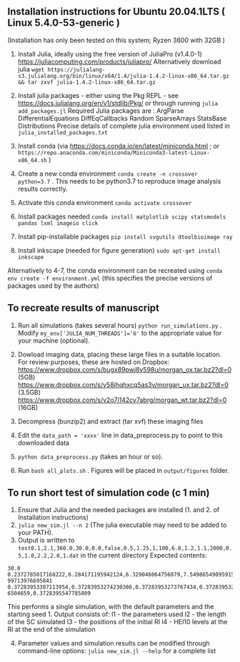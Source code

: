 ## Installation instructions for Ubuntu 20.04.1LTS ( Linux 5.4.0-53-generic )

(Installation has only been tested on this system; Ryzen 3600 with 32GB )

1. Install Julia, ideally using the free version of JuliaPro (v1.4.0-1) https://juliacomputing.com/products/juliapro/ 
   Alternatively download julia `wget https://julialang-s3.julialang.org/bin/linux/x64/1.4/julia-1.4.2-linux-x86_64.tar.gz && tar zxvf julia-1.4.2-linux-x86_64.tar.gz`
2. Install julia packages - either using the Pkg REPL - see https://docs.julialang.org/en/v1/stdlib/Pkg/ 
   or through running `julia add_packages.jl`
   Required Julia packages are : ArgParse DifferentialEquations DiffEqCallbacks Random SparseArrays StatsBase Distributions
   Precise details of complete julia environment used listed in `julia_installed_packages.txt`

3. Install conda (via https://docs.conda.io/en/latest/miniconda.html ; or `https://repo.anaconda.com/miniconda/Miniconda3-latest-Linux-x86_64.sh` )
4. Create a new conda environment `conda create -n crossover python=3.7` . This needs to be python3.7 to reproduce image analysis results correctly.
5. Activate this conda environment `conda activate crossover`
5. Install packages needed `conda install matplotlib scipy statsmodels pandas lxml imageio click`
6. Install pip-installable packages `pip install svgutils dtoolbioimage ray`
7. Install inkscape (needed for figure generation) `sudo apt-get install inkscape`

Alternatively to 4-7, the conda environment can be recreated using
`conda env create -f environment.yml`
(this specifies the precise versions of packages used by the authors)

## To recreate results of manuscript

1. Run all simulations (takes several hours) `python run_simulations.py` . Modify `my_env['JULIA_NUM_THREADS']='6'` to the appropriate value
   for your machine (optional).
2. Dowload imaging data, placing these large files in a suitable location. For review purposes, these are hosted on Dropbox:
   https://www.dropbox.com/s/bugx89pwj8y598u/morgan_ox.tar.bz2?dl=0   (5GB)
   https://www.dropbox.com/s/y58jhqhxcq5as3v/morgan_ux.tar.bz2?dl=0   (3.5GB)
   https://www.dropbox.com/s/v2o7i142cy7abrg/morgan_wt.tar.bz2?dl=0   (16GB)

3. Decompress (bunzip2) and extract (tar xvf) these imaging files
4. Edit the `data_path = 'xxxx'` line in data_preprocess.py to point to this downloaded data
5. `python data_preprocess.py` (takes an hour or so).
6. Run `bash all_plots.sh` . Figures will be placed in `output/figures` folder.


## To run short test of simulation code (c 1 min)

1. Ensure that Julia and the needed packages are installed (1. and 2. of Installation instructions)
2. `julia new_sim.jl --n 2` (The julia executable may need to be added to your PATH).
3. Output is written to `test0.1,2.1,360.0,30.0,0.0,false,0.5,1.25,1,100,6.8,1.2,1.1,2000,0.5,1.0,2.2,2.0,1.dat` in the current directory
 Expected contents:
``` #Namespace(t_L=0.1,a_nodes=2.1,dt=360.0,L=30.0,Ls=0.0,filename_base=test,t_exp=false,b_nodes=0.5,n_c=1.25,start=1,n_ts=100,C0=6.8,u0=1.2,D=1.1,m=2000,density=0.5,K=1.0,C0_noise=2.2,t_C0_ratio2=2.0,n=1)
30.0
0.2372785017168222,6.284171195942124,6.329046064756079,7.549865490959156,8.435706968571894,9.381209050082024,10.395510425758815,12.741535514853943,13.113239238288754,14.658384902385036,16.67253261973717,23.19669145372131,28.55749019507202,29.59999100696399,29.
99713976695841
0.37283953307113954,0.37283953274230386,0.37283953273767434,0.37283953256574376,0.3728395324098933,0.37283953221189337,0.3728395319667844,142.744517700139,0.3728395320097407,0.3728395347390615,0.3728395381395296,0.3728395480086411,0.372839553939854,0.372839554
6504659,0.3728395547785809
```
This performs a single simulation, with the default parameters and the starting seed 1. 
Output consists of:
l1 - the parameters used
l2 - the length of the SC simulated
l3 - the positions of the initial RI
l4 - HEI10 levels at the RI at the end of the simulation

4. Parameter values and simulation results can be modified through command-line options: `julia new_sim.jl --help` for a complete list
